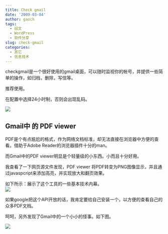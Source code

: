 ```yaml
---
title: Check gmail
date: '2009-03-04'
author: gaoch
tags:
  - 旧文
  - WordPress
  - 软件分享
slug: check-gmail
categories:
  - 其它
  - 信息技术
---
```


checkgmail是一个很好使用的gmail桌面，可以随时监视你的帐号，并提供一些简单的操作，如归档，删除，写信等。  
  
推荐使用。  
  
在配置中选择24小时制，否则会出现乱码。  
  
<img src="http://hiphotos.baidu.com/spring%5Fgao/pic/item/fa35222d317efe14349bf786.jpg" class="blogimg" />

## Gmail中 的 PDF viewer

PDF是个有点尴尬的格式，作为网络文档标准，却无法直接在浏览器中方便的查看。借助于Adobe
Reader的浏览器插件十分的man。  
  
而Gmail中的PDF viewer明显是个轻量级的小东西。小而且十分好用。  
  
我查看了一下网页源文件发现，PDF viewer
将PDF转变为PNG图像显示，并且通过javaspcript来添加高亮，并实现放大和翻页效果。  
  
如下所示：展示了这个工具的一些基本技术内幕。  
<img src="http://hiphotos.baidu.com/spring%5Fgao/pic/item/287d941349421ca06538dbae.jpg" class="blogimg" />  
  
如果google把这个API开放的话，我肯定要给自己安装一个，以方便的查看自己的众多PDF文档。  
  
呵呵，另外发现了Gmail中的一个小小的怪事。如下图。  
  
<img src="http://hiphotos.baidu.com/spring%5Fgao/pic/item/c0c3a30fcec72dcdab6457ad.jpg" class="blogimg" />
